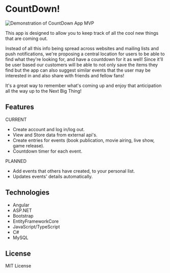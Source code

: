 # CountDown!

![Demonstration of CountDown App MVP](CountdownGif_20210308.gif)

This app is designed to allow you to keep track of all the cool new things that are coming out.

Instead of all this info being spread across websites and mailing lists and push notifications, we're proposing a central location for users to be able to find what they're looking for, and have a countdown for it as well! Since it'll be user based our customers will be able to not only save the items they find but the app can also suggest similar events that the user may be interested in and also share with friends and fellow fans! 

It's a great way to remember what's coming up and enjoy that anticipation all the way up to the Next Big Thing!

## Features
CURRENT
- Create account and log in/log out.
- View and Store data from external api's.
- Create entries for events (book publication, movie airing, live show, game release).
- Countdown timer for each event.

PLANNED
- Add events that others have created, to your personal list.
- Updates events' details automatically.

## Technologies
- Angular
- ASP.NET
- Bootstrap
- EntityFrameworkCore
- JavaScript/TypeScript
- C#
- MySQL

## License
MIT License


